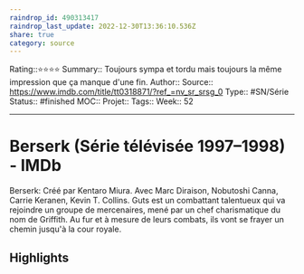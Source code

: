 ```yaml
---
raindrop_id: 490313417
raindrop_last_update: 2022-12-30T13:36:10.536Z
share: true
category: source
---
```


Rating::⭐⭐⭐⭐
Summary:: Toujours sympa et tordu mais toujours la même impression que ça manque d'une fin.
Author::
Source:: https://www.imdb.com/title/tt0318871/?ref_=nv_sr_srsg_0
Type:: #SN/Série 
Status:: #finished 
MOC::
Projet:: 
Tags:: 
Week:: 52

***
# Berserk (Série télévisée 1997–1998) - IMDb

Berserk: Créé par Kentaro Miura. Avec Marc Diraison, Nobutoshi Canna, Carrie Keranen, Kevin T. Collins. Guts est un combattant talentueux qui va rejoindre un groupe de mercenaires, mené par un chef charismatique du nom de Griffith. Au fur et à mesure de leurs combats, ils vont se frayer un chemin jusqu'à la cour royale.

## Highlights

